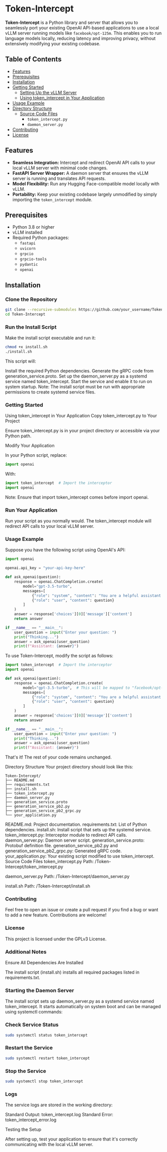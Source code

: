 # Token-Intercept

**Token-Intercept** is a Python library and server that allows you to seamlessly port your existing OpenAI API-based applications to use a local vLLM server running models like `facebook/opt-125m`. This enables you to run language models locally, reducing latency and improving privacy, without extensively modifying your existing codebase.

## Table of Contents
- [Features](#features)
- [Prerequisites](#prerequisites)
- [Installation](#installation)
- [Getting Started](#getting-started)
  - [Setting Up the vLLM Server](#setting-up-the-vllm-server)
  - [Using token_intercept in Your Application](#using-token_intercept-in-your-application)
- [Usage Example](#usage-example)
- [Directory Structure](#directory-structure)
  - [Source Code Files](#source-code-files)
    - `token_intercept.py`
    - `daemon_server.py`
- [Contributing](#contributing)
- [License](#license)

## Features
- **Seamless Integration:** Intercept and redirect OpenAI API calls to your local vLLM server with minimal code changes.
- **FastAPI Server Wrapper:** A daemon server that ensures the vLLM server is running and translates API requests.
- **Model Flexibility:** Run any Hugging Face-compatible model locally with vLLM.
- **Portability:** Keep your existing codebase largely unmodified by simply importing the `token_intercept` module.

## Prerequisites
- Python 3.8 or higher
- vLLM installed
- Required Python packages:
  - `fastapi`
  - `uvicorn`
  - `grpcio`
  - `grpcio-tools`
  - `pydantic`
  - `openai`

## Installation

### Clone the Repository

```bash
git clone --recursive-submodules https://github.com/your_username/Token-Intercept.git
cd Token-Intercept
```

### Run the Install Script
Make the install script executable and run it:

```bash
chmod +x install.sh
./install.sh
```

This script will:

Install the required Python dependencies.
Generate the gRPC code from generation_service.proto.
Set up the daemon_server.py as a systemd service named token_intercept.
Start the service and enable it to run on system startup.
Note: The install script must be run with appropriate permissions to create systemd service files.

### Getting Started
Using token_intercept in Your Application
Copy token_intercept.py to Your Project

Ensure token_intercept.py is in your project directory or accessible via your Python path.

Modify Your Application

In your Python script, replace:

```python
import openai
```
With:

```python
import token_intercept  # Import the interceptor
import openai
```
Note: Ensure that import token_intercept comes before import openai.

### Run Your Application

Run your script as you normally would. The token_intercept module will redirect API calls to your local vLLM server.

### Usage Example
Suppose you have the following script using OpenAI's API:

```python
import openai

openai.api_key = "your-api-key-here"

def ask_openai(question):
    response = openai.ChatCompletion.create(
        model="gpt-3.5-turbo",
        messages=[
            {"role": "system", "content": "You are a helpful assistant."},
            {"role": "user", "content": question}
        ]
    )
    answer = response['choices'][0]['message']['content']
    return answer

if __name__ == "__main__":
    user_question = input("Enter your question: ")
    print("Thinking...")
    answer = ask_openai(user_question)
    print(f"Assistant: {answer}")
```

To use Token-Intercept, modify the script as follows:

```python
import token_intercept  # Import the interceptor
import openai

def ask_openai(question):
    response = openai.ChatCompletion.create(
        model="gpt-3.5-turbo",  # This will be mapped to "facebook/opt-125m"
        messages=[
            {"role": "system", "content": "You are a helpful assistant."},
            {"role": "user", "content": question}
        ]
    )
    answer = response['choices'][0]['message']['content']
    return answer

if __name__ == "__main__":
    user_question = input("Enter your question: ")
    print("Thinking...")
    answer = ask_openai(user_question)
    print(f"Assistant: {answer}")
```
That's it! The rest of your code remains unchanged.

Directory Structure
Your project directory should look like this:

```
Token-Intercept/
├── README.md
├── requirements.txt
├── install.sh
├── token_intercept.py
├── daemon_server.py
├── generation_service.proto
├── generation_service_pb2.py
├── generation_service_pb2_grpc.py
└── your_application.py
```

README.md: Project documentation.
requirements.txt: List of Python dependencies.
install.sh: Install script that sets up the systemd service.
token_intercept.py: Interceptor module to redirect API calls.
daemon_server.py: Daemon server script.
generation_service.proto: Protobuf definition file.
generation_service_pb2.py and generation_service_pb2_grpc.py: Generated gRPC code.
your_application.py: Your existing script modified to use token_intercept.
Source Code Files
token_intercept.py
Path: /Token-Intercept/token_intercept.py


daemon_server.py
Path: /Token-Intercept/daemon_server.py


install.sh
Path: /Token-Intercept/install.sh


### Contributing
Feel free to open an issue or create a pull request if you find a bug or want to add a new feature. Contributions are welcome!

### License
This project is licensed under the GPLv3 License.

### Additional Notes
Ensure All Dependencies Are Installed

The install script (install.sh) installs all required packages listed in requirements.txt.

### Starting the Daemon Server

The install script sets up daemon_server.py as a systemd service named token_intercept. It starts automatically on system boot and can be managed using systemctl commands:

### Check Service Status

```bash
sudo systemctl status token_intercept
```

### Restart the Service
```bash
sudo systemctl restart token_intercept
```

### Stop the Service
```bash
sudo systemctl stop token_intercept
```

### Logs

The service logs are stored in the working directory:

Standard Output: token_intercept.log
Standard Error: token_intercept_error.log

Testing the Setup

After setting up, test your application to ensure that it's correctly communicating with the local vLLM server.
